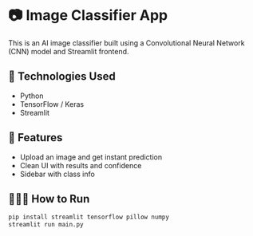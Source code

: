 # 📷 Image Classifier App

This is an AI image classifier built using a Convolutional Neural Network (CNN) model and Streamlit frontend.

## 🔧 Technologies Used
- Python
- TensorFlow / Keras
- Streamlit

## 🎨 Features
- Upload an image and get instant prediction
- Clean UI with results and confidence
- Sidebar with class info

## 🏃‍♀️‍➡️ How to Run
```bash
pip install streamlit tensorflow pillow numpy
streamlit run main.py

